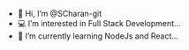 - 👋 Hi, I’m @SCharan-git
- 💻 I’m interested in Full Stack Development...
- 🌱 I’m currently learning NodeJs and React...
<!---
SCharan-git/SCharan-git is a ✨ special ✨ repository because its `README.md` (this file) appears on your GitHub profile.
You can click the Preview link to take a look at your changes.
--->
